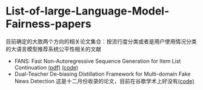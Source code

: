 # List-of-large-Language-Model-Fairness-papers
目前确定的大致两个方向的相关论文集合：按流行度分类或者是用户使用情况分类的大语言模型推荐系统公平性相关的文献

- FANS: Fast Non-Autoregressive Sequence Generation for Item List Continuation [(pdf)](https://arxiv.org/pdf/2304.00545) [(code)](https://github.com/Jyonn/FANS)
- Dual-Teacher De-biasing Distillation Framework for Multi-domain Fake News Detection 这是十二月份收录的论文，目前在谷歌学术上好没有[(code)](https://github.com/ningljy/DTDBD)
